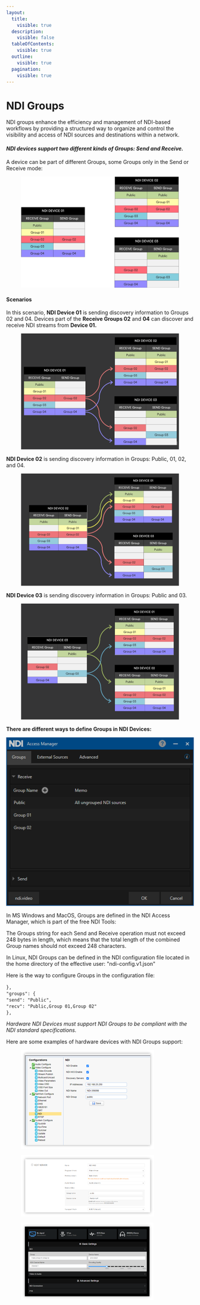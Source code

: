 ```yaml
---
layout:
  title:
    visible: true
  description:
    visible: false
  tableOfContents:
    visible: true
  outline:
    visible: true
  pagination:
    visible: true
---
```


# NDI Groups

NDI groups enhance the efficiency and management of NDI-based workflows by providing a structured way to organize and control the visibility and access of NDI sources and destinations within a network.

#### _NDI devices support two different kinds of Groups: **Send** and **Receive**._

A device can be part of different Groups, some Groups only in the Send or Receive mode:

<figure><img src="../../.gitbook/assets/image (5).png" alt=""><figcaption></figcaption></figure>

#### Scenarios

In this scenario, **NDI Device 01** is sending discovery information to Groups 02 and 04. Devices part of the **Receive Groups 02** and **04** can discover and receive NDI streams from **Device 01.**

<figure><img src="../../.gitbook/assets/image (8).png" alt=""><figcaption></figcaption></figure>

**NDI Device 02** is sending discovery information in Groups: Public, 01, 02, and 04.

<figure><img src="../../.gitbook/assets/image (9).png" alt=""><figcaption></figcaption></figure>

**NDI Device 03** is sending discovery information in Groups: Public and 03.

<figure><img src="../../.gitbook/assets/image (10).png" alt=""><figcaption></figcaption></figure>

**There are different ways to define Groups in NDI Devices:**

![Screenshot of NDI Access Manager tool](../../.gitbook/assets/6.png)

In MS Windows and MacOS, Groups are defined in the NDI Access Manager, which is part of the free NDI Tools:

The Groups string for each Send and Receive operation must not exceed 248 bytes in length, which means that the total length of the combined Group names should not exceed 248 characters.

In Linux, NDI Groups can be defined in the NDI configuration file located in the home directory of the effective user: "ndi-config.v1.json"

Here is the way to configure Groups in the configuration file:

`},`\
`"groups": {`\
`"send": "Public",`\
`"recv": "Public,Group 01,Group 02"`\
`},`

_Hardware NDI Devices must support NDI Groups to be compliant with the NDI standard specifications._

Here are some examples of hardware devices with NDI Groups support:

<figure><img src="../../.gitbook/assets/image (12).png" alt=""><figcaption></figcaption></figure>

<figure><img src="../../.gitbook/assets/image (13).png" alt=""><figcaption></figcaption></figure>

<figure><img src="../../.gitbook/assets/image (14).png" alt=""><figcaption></figcaption></figure>

